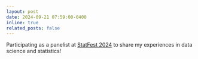 ```yaml
---
layout: post
date: 2024-09-21 07:59:00-0400
inline: true
related_posts: false
---
```


Participating as a panelist at [StatFest 2024](https://community.amstat.org/cmis/events/statfest/statfest-2024) to share my experiences in data science and statistics!